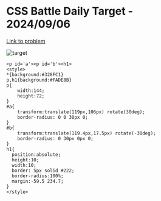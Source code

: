 # CSS Battle Daily Target - 2024/09/06

[Link to problem](https://cssbattle.dev/play/DTqQFpaBo0ihWBltzFBr)

![target](https://firebasestorage.googleapis.com/v0/b/cssbattleapp.appspot.com/o/user%2Fe6YbeBahWNPT7VpE2rE2p85byxa2%2Ftargets%2Ftarget_CHqQoVl.png?alt=media)



```
<p id='a'><p id='b'><h1>
<style>
*{background:#328FC1}
p,h1{background:#FADE8B}
p{
    width:144;
    height:72;
}
#a{
    transform:translate(119px,106px) rotate(30deg);
    border-radius: 0 0 30px 0;
}
#b{
    transform:translate(119.4px,17.5px) rotate(-30deg);
    border-radius: 0 30px 0px 0;
}
h1{
  position:absolute;
  height:10;
  width:10;
  border: 5px solid #222;
  border-radius:100%;
  margin:-59.5 234.7;
}
</style>
```
